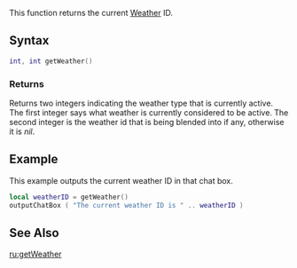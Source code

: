 This function returns the current [Weather](/Weather.md "wikilink") ID.

Syntax
------

``` lua
int, int getWeather()
```

### Returns

Returns two integers indicating the weather type that is currently active. The first integer says what weather is currently considered to be active. The second integer is the weather id that is being blended into if any, otherwise it is *nil*.

Example
-------

This example outputs the current weather ID in that chat box.

``` lua
local weatherID = getWeather()
outputChatBox ( "The current weather ID is " .. weatherID )
```

See Also
--------

[ru:getWeather](/ru:getWeather.md "wikilink")
